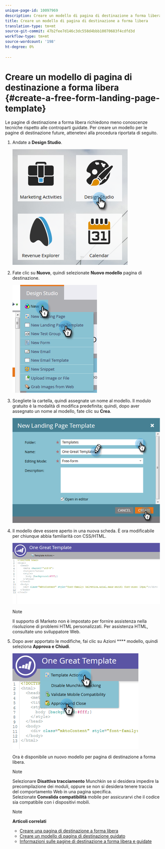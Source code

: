 ```yaml
---
unique-page-id: 10097969
description: Creare un modello di pagina di destinazione a forma libera - Documenti Marketo - Documentazione prodotto
title: Creare un modello di pagina di destinazione a forma libera
translation-type: tm+mt
source-git-commit: 47b2fee7d146c3dc558d4bbb10070683f4cdfd3d
workflow-type: tm+mt
source-wordcount: '198'
ht-degree: 0%

---
```



# Creare un modello di pagina di destinazione a forma libera {#create-a-free-form-landing-page-template}

Le pagine di destinazione a forma libera richiedono meno conoscenze tecniche rispetto alle controparti guidate. Per creare un modello per le pagine di destinazione future, attenetevi alla procedura riportata di seguito.

1. Andate a **Design Studio**.

   ![](assets/one.png)

1. Fate clic su **Nuovo**, quindi selezionate **Nuovo modello** pagina di destinazione.

   ![](assets/two.png)

1. Scegliete la cartella, quindi assegnate un nome al modello. Il modulo gratuito è la modalità di modifica predefinita; quindi, dopo aver assegnato un nome al modello, fate clic su **Crea**.

   ![](assets/three.png)

1. Il modello deve essere aperto in una nuova scheda. È ora modificabile per chiunque abbia familiarità con CSS/HTML.

   ![](assets/four.png)

   >[!NOTE]
   >
   >Il supporto di Marketo non è impostato per fornire assistenza nella risoluzione di problemi HTML personalizzati. Per assistenza HTML, consultate uno sviluppatore Web.

1. Dopo aver apportato le modifiche, fai clic su Azioni **** modello, quindi seleziona **Approva e Chiudi**.

   ![](assets/five.png)

   Ora è disponibile un nuovo modello per pagina di destinazione a forma libera.

   >[!NOTE]
   >
   >Selezionare **Disattiva tracciamento** Munchkin se si desidera impedire la precompilazione dei moduli, oppure se non si desidera tenere traccia del comportamento Web in una pagina specifica.\
   >Selezionate **Convalida compatibilità** mobile per assicurarvi che il codice sia compatibile con i dispositivi mobili.

   >[!NOTE]
   >
   >**Articoli correlati**
   >
   >    
   >    
   >    * [Creare una pagina di destinazione a forma libera](../../../../product-docs/demand-generation/landing-pages/free-form-landing-pages/create-a-free-form-landing-page.md)
   >    * [Creare un modello di pagina di destinazione guidato](create-a-guided-landing-page-template.md)
   >    * [Informazioni sulle pagine di destinazione a forma libera e guidate](../../../../product-docs/demand-generation/landing-pages/understanding-landing-pages/understanding-free-form-vs-guided-landing-pages.md)


